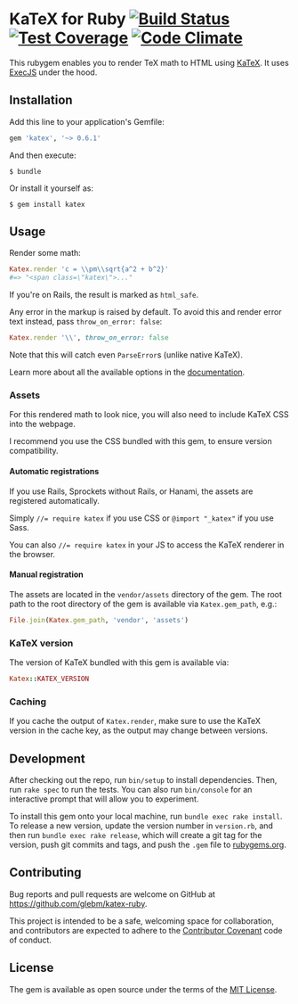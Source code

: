 # KaTeX for Ruby [![Build Status](https://travis-ci.org/glebm/katex-ruby.svg?branch=master)](https://travis-ci.org/glebm/katex-ruby) [![Test Coverage](https://codeclimate.com/github/glebm/katex-ruby/badges/coverage.svg)](https://codeclimate.com/github/glebm/katex-ruby/coverage) [![Code Climate](https://codeclimate.com/github/glebm/katex-ruby/badges/gpa.svg)](https://codeclimate.com/github/glebm/katex-ruby)

This rubygem enables you to render TeX math to HTML using [KaTeX].
It uses [ExecJS] under the hood.

## Installation

Add this line to your application's Gemfile:

```ruby
gem 'katex', '~> 0.6.1'
```

And then execute:

    $ bundle

Or install it yourself as:

    $ gem install katex

## Usage

Render some math:

```ruby
Katex.render 'c = \\pm\\sqrt{a^2 + b^2}'
#=> "<span class=\"katex\">..."
```

If you're on Rails, the result is marked as `html_safe`.

Any error in the markup is raised by default. To avoid this and render error
text instead, pass `throw_on_error: false`:

```ruby
Katex.render '\\', throw_on_error: false
```

Note that this will catch even `ParseError`s (unlike native KaTeX).

Learn more about all the available options in the
[documentation](http://www.rubydoc.info/gems/katex/Katex#render-class_method).

### Assets

For this rendered math to look nice, you will also need to include KaTeX CSS
into the webpage.

I recommend you use the CSS bundled with this gem, to ensure version
compatibility.

#### Automatic registrations

If you use Rails, Sprockets without Rails, or Hanami, the assets are registered
automatically.

Simply `//= require katex` if you use CSS or `@import "_katex"` if you use Sass.

You can also `//= require katex` in your JS to access the KaTeX renderer in the
browser.

#### Manual registration

The assets are located in the `vendor/assets` directory of the gem. The root
path to the root directory of the gem is available via `Katex.gem_path`, e.g.:

```ruby
File.join(Katex.gem_path, 'vendor', 'assets')
```

### KaTeX version

The version of KaTeX bundled with this gem is available via:

```ruby
Katex::KATEX_VERSION
```

### Caching

If you cache the output of `Katex.render`, make sure to use the KaTeX
version in the cache key, as the output may change between versions.

## Development

After checking out the repo, run `bin/setup` to install dependencies.
Then, run `rake spec` to run the tests. You can also run `bin/console` for an
interactive prompt that will allow you to experiment.

To install this gem onto your local machine, run `bundle exec rake install`.
To release a new version, update the version number in `version.rb`,
and then run `bundle exec rake release`,
which will create a git tag for the version, push git commits and tags,
and push the `.gem` file to [rubygems.org](https://rubygems.org).

## Contributing

Bug reports and pull requests are welcome on GitHub at
https://github.com/glebm/katex-ruby.

This project is intended to be a safe, welcoming space for collaboration,
and contributors are expected to adhere to the
[Contributor Covenant](http://contributor-covenant.org) code of conduct.


## License

The gem is available as open source under the terms of the
[MIT License](http://opensource.org/licenses/MIT).


[KaTeX]: https://github.com/Khan/KaTeX
[ExecJS]: https://github.com/rails/execjs
